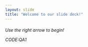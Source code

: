 ```yaml
---
layout: slide
title: "Welcome to our slide deck!" 
---
```

<H6>
Use the right arrow to begin! 
    
    
CODE:QA1 
<H6>
